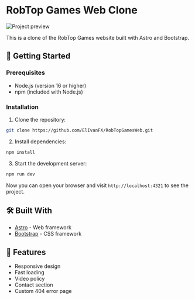 # RobTop Games Web Clone

![Project preview](https://i.imgur.com/rv3aemN.png)

This is a clone of the RobTop Games website built with Astro and Bootstrap.

## 🚀 Getting Started

### Prerequisites

- Node.js (version 16 or higher)
- npm (included with Node.js)

### Installation

1. Clone the repository:

```bash
git clone https://github.com/ElIvanFX/RobTopGamesWeb.git
```

2. Install dependencies:

```bash
npm install
```

3. Start the development server:

```bash
npm run dev
```

Now you can open your browser and visit `http://localhost:4321` to see the project.

## 🛠️ Built With

- [Astro](https://astro.build/) - Web framework
- [Bootstrap](https://getbootstrap.com/) - CSS framework

## 📝 Features

- Responsive design
- Fast loading
- Video policy
- Contact section
- Custom 404 error page
